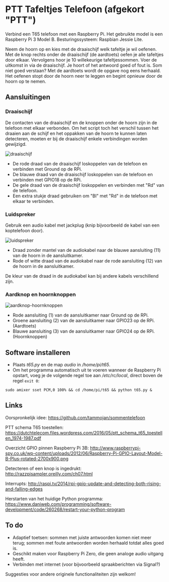 # PTT Tafeltjes Telefoon (afgekort "PTT")
Verbind een T65 telefoon met een Raspberry Pi. Het gebruikte model is een Raspberry Pi 3 Model B. Besturingssysteem: Raspbian Jessie Lite.

Neem de hoorn op en kies met de draaischijf welk tafeltje je wil oefenen. Met de knop rechts onder de draaischijf (de aardtoets) oefen je alle tafeltjes door elkaar. Vervolgens hoor je 10 willekeurige tafeltjessommen. Voer de uitkomst in via de draaischijf. Je hoort of het antwoord goed of fout is. Som niet goed verstaan? Met de aardtoets wordt de opgave nog eens herhaald. Het oefenen stopt door de hoorn neer te leggen en begint opnieuw door de hoorn op te nemen.

## Aansluitingen

### Draaischijf

De contacten van de draaischijf en de knoppen onder de hoorn zijn in de telefoon met elkaar verbonden. Om het script toch het verschil tussen het draaien aan de schijf en het oppakken van de hoorn te kunnen laten detecteren, moeten er bij de draaischijf enkele verbindingen worden gewijzigd.

![draaischijf](https://github.com/ralphcrutzen/PTT-Tafeltjes-Telefoon/blob/master/foto/PTT-draaischijf.jpg)

* De rode draad van de draaischijf loskoppelen van de telefoon en verbinden met Ground op de RPi.
* De blauwe draad van de draaischijf loskoppelen van de telefoon en verbinden met GPIO18 op de RPi.
* De gele draad van de draaischijf loskoppelen en verbinden met "Rd" van de telefoon.
* Een extra stukje draad gebruiken om "Bl" met "Rd" in de telefoon met elkaar te verbinden.

### Luidspreker

Gebruik een audio kabel met jackplug (knip bijvoorbeeld de kabel van een koptelefoon door).

![luidspreker](https://github.com/ralphcrutzen/PTT-Tafeltjes-Telefoon/blob/master/foto/PTT-luidspreker.jpg)

* Draad zonder mantel van de audiokabel naar de blauwe aansluiting (11) van de hoorn in de aansluitkamer.
* Rode of witte draad van de audiokabel naar de rode aansluiting (12) van de hoorn in de aansluitkamer.

De kleur van de draad in de audiokabel kan bij andere kabels verschillend zijn.

### Aardknop en hoornknoppen

![aardknop-hoornknoppen](https://github.com/ralphcrutzen/PTT-Tafeltjes-Telefoon/blob/master/foto/PTT-hoornknoppen-aardknop.jpg)

* Rode aansluiting (1) van de aansluitkamer naar Ground op de RPi.
* Groene aansluiting (2) van de aansluitkamer naar GPIO23 op de RPi. (Aardtoets)
* Blauwe aansluiting (3) van de aansluitkamer naar GPIO24 op de RPi. (Hoornknoppen)

## Software installeren

* Plaats *t65.py* en de map *audio* in */home/pi/t65*.
* Om het programma automatisch uit te voeren wanneer de Raspberry Pi opstart, voeg je de volgende regel toe aan */etc/rc/local*, direct boven de regel ```exit 0```:
```
sudo amixer sset PCM,0 100% && cd /home/pi/t65 && python t65.py &
```

## Links

Oorspronkelijk idee: https://github.com/tammojan/sommentelefoon

PTT schema T65 toestellen: https://dutchtelecom.files.wordpress.com/2016/05/ptt_schema_t65_toestellen_1974-1987.pdf

Overzicht GPIO pinnen Raspberry Pi 3B: http://www.raspberrypi-spy.co.uk/wp-content/uploads/2012/06/Raspberry-Pi-GPIO-Layout-Model-B-Plus-rotated-2700x900.png

Detecteren of een knop is ingedrukt: http://razzpisampler.oreilly.com/ch07.html

Interrupts: http://raspi.tv/2014/rpi-gpio-update-and-detecting-both-rising-and-falling-edges

Herstarten van het huidige Python programma: https://www.daniweb.com/programming/software-development/code/260268/restart-your-python-program

## To do
* Adaptief toetsen: sommen met juiste antwoorden komen niet meer terug; sommen met foute antwoorden worden herhaald totdat alles goed is.
* Geschikt maken voor Raspberry Pi Zero, die geen analoge audio uitgang heeft.
* Verbinden met internet (voor bijvoorbeeld spraakberichten via Signal?)

Suggesties voor andere originele functionaliteiten zijn welkom!
